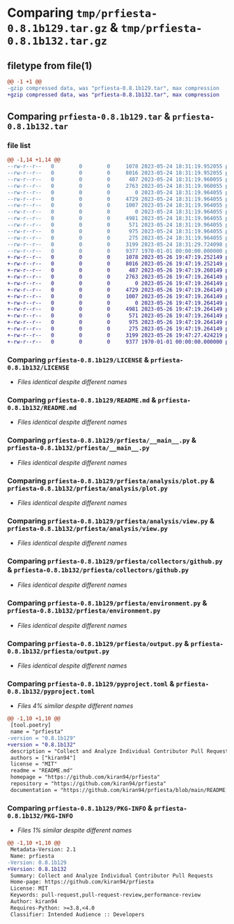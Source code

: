 # Comparing `tmp/prfiesta-0.8.1b129.tar.gz` & `tmp/prfiesta-0.8.1b132.tar.gz`

## filetype from file(1)

```diff
@@ -1 +1 @@
-gzip compressed data, was "prfiesta-0.8.1b129.tar", max compression
+gzip compressed data, was "prfiesta-0.8.1b132.tar", max compression
```

## Comparing `prfiesta-0.8.1b129.tar` & `prfiesta-0.8.1b132.tar`

### file list

```diff
@@ -1,14 +1,14 @@
--rw-r--r--   0        0        0     1078 2023-05-24 18:31:19.952055 prfiesta-0.8.1b129/LICENSE
--rw-r--r--   0        0        0     8016 2023-05-24 18:31:19.952055 prfiesta-0.8.1b129/README.md
--rw-r--r--   0        0        0      487 2023-05-24 18:31:19.960055 prfiesta-0.8.1b129/prfiesta/__init__.py
--rw-r--r--   0        0        0     2763 2023-05-24 18:31:19.960055 prfiesta-0.8.1b129/prfiesta/__main__.py
--rw-r--r--   0        0        0        0 2023-05-24 18:31:19.964055 prfiesta-0.8.1b129/prfiesta/analysis/__init__.py
--rw-r--r--   0        0        0     4729 2023-05-24 18:31:19.964055 prfiesta-0.8.1b129/prfiesta/analysis/plot.py
--rw-r--r--   0        0        0     1007 2023-05-24 18:31:19.964055 prfiesta-0.8.1b129/prfiesta/analysis/view.py
--rw-r--r--   0        0        0        0 2023-05-24 18:31:19.964055 prfiesta-0.8.1b129/prfiesta/collectors/__init__.py
--rw-r--r--   0        0        0     4981 2023-05-24 18:31:19.964055 prfiesta-0.8.1b129/prfiesta/collectors/github.py
--rw-r--r--   0        0        0      571 2023-05-24 18:31:19.964055 prfiesta-0.8.1b129/prfiesta/environment.py
--rw-r--r--   0        0        0      975 2023-05-24 18:31:19.964055 prfiesta-0.8.1b129/prfiesta/output.py
--rw-r--r--   0        0        0      275 2023-05-24 18:31:19.964055 prfiesta-0.8.1b129/prfiesta/spinner.py
--rw-r--r--   0        0        0     3199 2023-05-24 18:31:29.724098 prfiesta-0.8.1b129/pyproject.toml
--rw-r--r--   0        0        0     9377 1970-01-01 00:00:00.000000 prfiesta-0.8.1b129/PKG-INFO
+-rw-r--r--   0        0        0     1078 2023-05-26 19:47:19.252149 prfiesta-0.8.1b132/LICENSE
+-rw-r--r--   0        0        0     8016 2023-05-26 19:47:19.252149 prfiesta-0.8.1b132/README.md
+-rw-r--r--   0        0        0      487 2023-05-26 19:47:19.260149 prfiesta-0.8.1b132/prfiesta/__init__.py
+-rw-r--r--   0        0        0     2763 2023-05-26 19:47:19.264149 prfiesta-0.8.1b132/prfiesta/__main__.py
+-rw-r--r--   0        0        0        0 2023-05-26 19:47:19.264149 prfiesta-0.8.1b132/prfiesta/analysis/__init__.py
+-rw-r--r--   0        0        0     4729 2023-05-26 19:47:19.264149 prfiesta-0.8.1b132/prfiesta/analysis/plot.py
+-rw-r--r--   0        0        0     1007 2023-05-26 19:47:19.264149 prfiesta-0.8.1b132/prfiesta/analysis/view.py
+-rw-r--r--   0        0        0        0 2023-05-26 19:47:19.264149 prfiesta-0.8.1b132/prfiesta/collectors/__init__.py
+-rw-r--r--   0        0        0     4981 2023-05-26 19:47:19.264149 prfiesta-0.8.1b132/prfiesta/collectors/github.py
+-rw-r--r--   0        0        0      571 2023-05-26 19:47:19.264149 prfiesta-0.8.1b132/prfiesta/environment.py
+-rw-r--r--   0        0        0      975 2023-05-26 19:47:19.264149 prfiesta-0.8.1b132/prfiesta/output.py
+-rw-r--r--   0        0        0      275 2023-05-26 19:47:19.264149 prfiesta-0.8.1b132/prfiesta/spinner.py
+-rw-r--r--   0        0        0     3199 2023-05-26 19:47:27.424219 prfiesta-0.8.1b132/pyproject.toml
+-rw-r--r--   0        0        0     9377 1970-01-01 00:00:00.000000 prfiesta-0.8.1b132/PKG-INFO
```

### Comparing `prfiesta-0.8.1b129/LICENSE` & `prfiesta-0.8.1b132/LICENSE`

 * *Files identical despite different names*

### Comparing `prfiesta-0.8.1b129/README.md` & `prfiesta-0.8.1b132/README.md`

 * *Files identical despite different names*

### Comparing `prfiesta-0.8.1b129/prfiesta/__main__.py` & `prfiesta-0.8.1b132/prfiesta/__main__.py`

 * *Files identical despite different names*

### Comparing `prfiesta-0.8.1b129/prfiesta/analysis/plot.py` & `prfiesta-0.8.1b132/prfiesta/analysis/plot.py`

 * *Files identical despite different names*

### Comparing `prfiesta-0.8.1b129/prfiesta/analysis/view.py` & `prfiesta-0.8.1b132/prfiesta/analysis/view.py`

 * *Files identical despite different names*

### Comparing `prfiesta-0.8.1b129/prfiesta/collectors/github.py` & `prfiesta-0.8.1b132/prfiesta/collectors/github.py`

 * *Files identical despite different names*

### Comparing `prfiesta-0.8.1b129/prfiesta/environment.py` & `prfiesta-0.8.1b132/prfiesta/environment.py`

 * *Files identical despite different names*

### Comparing `prfiesta-0.8.1b129/prfiesta/output.py` & `prfiesta-0.8.1b132/prfiesta/output.py`

 * *Files identical despite different names*

### Comparing `prfiesta-0.8.1b129/pyproject.toml` & `prfiesta-0.8.1b132/pyproject.toml`

 * *Files 4% similar despite different names*

```diff
@@ -1,10 +1,10 @@
 [tool.poetry]
 name = "prfiesta"
-version = "0.8.1b129"
+version = "0.8.1b132"
 description = "Collect and Analyze Individual Contributor Pull Requests"
 authors = ["kiran94"]
 license = "MIT"
 readme = "README.md"
 homepage = "https://github.com/kiran94/prfiesta"
 repository = "https://github.com/kiran94/prfiesta"
 documentation = "https://github.com/kiran94/prfiesta/blob/main/README.md"
```

### Comparing `prfiesta-0.8.1b129/PKG-INFO` & `prfiesta-0.8.1b132/PKG-INFO`

 * *Files 1% similar despite different names*

```diff
@@ -1,10 +1,10 @@
 Metadata-Version: 2.1
 Name: prfiesta
-Version: 0.8.1b129
+Version: 0.8.1b132
 Summary: Collect and Analyze Individual Contributor Pull Requests
 Home-page: https://github.com/kiran94/prfiesta
 License: MIT
 Keywords: pull-request,pull-request-review,performance-review
 Author: kiran94
 Requires-Python: >=3.8,<4.0
 Classifier: Intended Audience :: Developers
```

